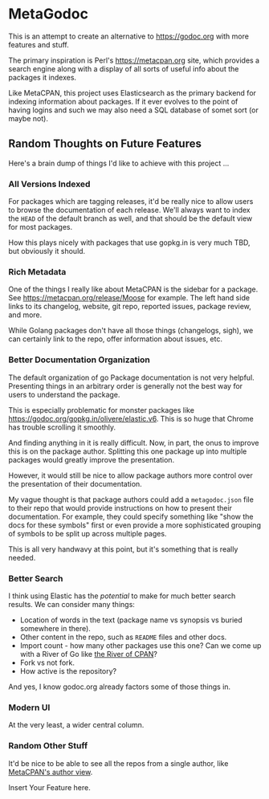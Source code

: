 # MetaGodoc

This is an attempt to create an alternative to https://godoc.org with more
features and stuff.

The primary inspiration is Perl's https://metacpan.org site, which provides a
search engine along with a display of all sorts of useful info about the
packages it indexes.

Like MetaCPAN, this project uses Elasticsearch as the primary backend for
indexing information about packages. If it ever evolves to the point of having
logins and such we may also need a SQL database of somet sort (or maybe not).

## Random Thoughts on Future Features

Here's a brain dump of things I'd like to achieve with this project ...

### All Versions Indexed

For packages which are tagging releases, it'd be really nice to allow users to
browse the documentation of each release. We'll always want to index the
`HEAD` of the default branch as well, and that should be the default view for
most packages.

How this plays nicely with packages that use gopkg.in is very much TBD, but
obviously it should.

### Rich Metadata

One of the things I really like about MetaCPAN is the sidebar for a
package. See https://metacpan.org/release/Moose for example. The left hand
side links to its changelog, website, git repo, reported issues, package
review, and more.

While Golang packages don't have all those things (changelogs, sigh), we can
certainly link to the repo, offer information about issues, etc.

### Better Documentation Organization

The default organization of go Package documentation is not very
helpful. Presenting things in an arbitrary order is generally not the best way
for users to understand the package.

This is especially problematic for monster packages like
<https://godoc.org/gopkg.in/olivere/elastic.v6>. This is so huge that Chrome
has trouble scrolling it smoothly.

And finding anything in it is really difficult. Now, in part, the onus to
improve this is on the package author. Splitting this one package up into
multiple packages would greatly improve the presentation.

However, it would still be nice to allow package authors more control over the
presentation of their documentation.

My vague thought is that package authors could add a `metagodoc.json` file to
their repo that would provide instructions on how to present their
documentation. For example, they could specify something like "show the docs
for these symbols" first or even provide a more sophisticated grouping of
symbols to be split up across multiple pages.

This is all very handwavy at this point, but it's something that is really
needed.

### Better Search

I think using Elastic has the *potential* to make for much better search
results. We can consider many things:

* Location of words in the text (package name vs synopsis vs buried somewhere
  in there).
* Other content in the repo, such as `README` files and other docs.
* Import count - how many other packages use this one? Can we come up with a
  River of Go like [the River of
  CPAN](http://neilb.org/2015/04/20/river-of-cpan.html)?
* Fork vs not fork.
* How active is the repository?

And yes, I know godoc.org already factors some of those things in.

### Modern UI

At the very least, a wider central column.

### Random Other Stuff

It'd be nice to be able to see all the repos from a single author, like
[MetaCPAN's author view](https://metacpan.org/author/DROLSKY).

Insert Your Feature here.

